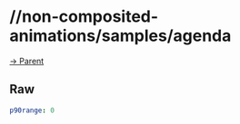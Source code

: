 
# //non-composited-animations/samples/agenda

[→ Parent](../..)


## Raw


```yaml
p90range: 0

```

